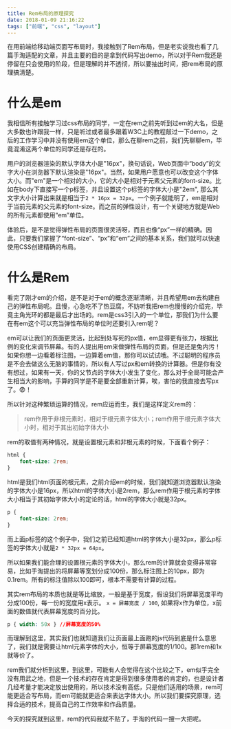 ```yaml
---
title: Rem布局的原理探究
date: 2018-01-09 21:16:22
tags: ["前端", "css", "layout"]
---
```



在用前端给移动端页面写布局时，我接触到了Rem布局，但是老实说我也看了几篇手淘适配的文章，并且主要的目的是拿到代码写出demo，所以对于Rem我还是停留在只会使用的阶段，但是理解的并不透彻，所以要抽出时间，把rem布局的原理搞清楚。

<!--more-->

# 什么是em

我相信所有接触学习过css布局的同学，一定在rem之前先听到过em的大名，但是大多数也许跟我一样，只是听过或者最多跟着W3C上的教程敲过一下demo，之后的工作学习中并没有使用em这个单位，那么在聊rem之前，我们先聊聊em，毕竟混淆这两个单位的同学还是存在的。

用户的浏览器渲染的默认字体大小是"16px"，换句话说，Web页面中“body”的文字大小在浏览器下默认渲染是"16px"。当然，如果用户愿意也可以改变这个字体大小。而"em"是一个相对的大小，它的大小是相对于元素父元素的font-size。比如在body下直接写一个p标签，并且设置这个p标签的字体大小是"2em", 那么其文字大小计算出来就是相当于`2 * 16px = 32px`。一个例子就能明了，em是相对于当前元素的父元素的font-size。而之前的弹性设计，有一个关键地方就是Web的所有元素都使用“em”单位。

体验后，是不是觉得弹性布局的页面很灵活呀，而且也像“px”一样的精确。因此，只要我们掌握了“font-size”、“px”和“em”之间的基本关系，我们就可以快速使用CSS创建精确的布局。

# 什么是Rem

看完了刚才em的介绍，是不是对于em的概念逐渐清晰，并且希望用em去构建自己的弹性布局呢。且慢，心急吃不了热豆腐，不妨听我把rem也慢慢的介绍完，毕竟主角光环的都是最后才出场的。rem是css3引入的一个单位，那我们为什么要在有em这个可以充当弹性布局的单位时还要引入rem呢？

em可以让我们的页面更灵活，比起到处写死的px值，em显得更有张力，根据比例的变化来调节屏幕。有的人提出用em来做弹性布局的页面，但是还是兔内污！如果你想一边看着标注图，一边算着em值，那你可以试试哦。不过聪明的程序员是不会去做这么无脑的事情的，所以有人写过px和em转换的计算器。但是你有没有想过，如果有一天，你的父节点的字体大小发生了变化，那么对于全局可能会产生相当大的影响，手算的同学是不是要全部重新计算，唉，害怕的我直接去写px了。😨！

所以针对这种繁琐运算的情况，rem应运而生，我们是这样定义rem的：

> rem作用于非根元素时，相对于根元素字体大小；rem作用于根元素字体大小时，相对于其出初始字体大小

rem的取值有两种情况，就是设置根元素和非根元素的时候，下面看个例子：

```css
html {
	font-size: 2rem;
}
```

html是我们html页面的根元素，之前介绍em的时候，我们就知道浏览器默认渲染的字体大小是16px，所以html的字体大小是2rem，那么rem作用于根元素的字体大小相当于其初始字体大小的定论的话，html的字体大小就是32px。

```css
p {
	font-size: 2rem;
}
```

而上面p标签的这个例子中，我们之前已经知道html的字体大小是32px，那么p标签的字体大小就是`2 * 32px = 64px`。

所以如果我们能合理的设置根元素的字体大小，那么rem的计算就会变得非常容易，比如手淘提出的将屏幕等宽划分成100份，那么标注图上的10px，即为0.1rem。所有的标注值除以100即可，根本不需要有计算的过程。

其实rem布局的本质也就是等比缩放，一般是基于宽度，假设我们将屏幕宽度平均分成100份，每一份的宽度用x表示。 `x = 屏幕宽度 / 100`, 如果将x作为单位，x前面的数值就代表屏幕宽度的百分比。

```css
p { width: 50x } //屏幕宽度的50%
```

而理解到这里，其实我们也就知道我们让页面最上面跑的js代码到底是什么意思了，我们就是需要让html元素字体的大小，恒等于屏幕宽度的1/100。那1rem和1x就等价了。

rem我们就分析到这里，到这里，可能有人会觉得在这个比较之下，em似乎完全没有用武之地，但是一个技术的存在肯定是得到很多使用者的肯定的，也是设计者几经考量才能决定放出使用的，所以技术没有高低，只是他们适用的场景，rem可能更适合写布局，而em可能就更适合来表达字体大小。所以我们要探究原理，选择合适的技术，提高自己的工作效率和作品质量。

今天的探究就到这里，rem的代码我就不贴了，手淘的代码一搜一大把呢。
